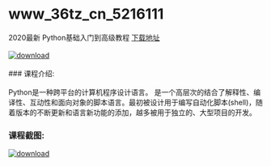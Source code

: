 # www_36tz_cn_5216111
2020最新 Python基础入门到高级教程
[下载地址](http://www.36tz.cn/article/5216111 "下载地址")
<br/></br>[![download](http://36tz.cn/muke_img/2020_11_2-35-300x184.png "下载地址")](http://www.36tz.cn/article/5216111 "下载地址")
<br/></br>### 课程介绍:<br/></br>Python是一种跨平台的计算机程序设计语言。 是一个高层次的结合了解释性、编译性、互动性和面向对象的脚本语言。最初被设计用于编写自动化脚本(shell)，随着版本的不断更新和语言新功能的添加，越多被用于独立的、大型项目的开发。

### 课程截图:
[![download](http://36tz.cn/muke_img/2020_11_1-35.png "下载地址")](http://www.36tz.cn/article/5216111 "下载地址")
